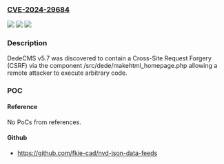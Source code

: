 ### [CVE-2024-29684](https://cve.mitre.org/cgi-bin/cvename.cgi?name=CVE-2024-29684)
![](https://img.shields.io/static/v1?label=Product&message=n%2Fa&color=blue)
![](https://img.shields.io/static/v1?label=Version&message=n%2Fa&color=blue)
![](https://img.shields.io/static/v1?label=Vulnerability&message=n%2Fa&color=brighgreen)

### Description

DedeCMS v5.7 was discovered to contain a Cross-Site Request Forgery (CSRF) via the component /src/dede/makehtml_homepage.php allowing a remote attacker to execute arbitrary code.

### POC

#### Reference
No PoCs from references.

#### Github
- https://github.com/fkie-cad/nvd-json-data-feeds

